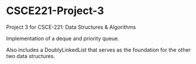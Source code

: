 # CSCE221-Project-3
Project 3 for CSCE-221: Data Structures &amp; Algorithms

Implementation of a deque and priority queue.

Also includes a DoublyLinkedList that serves as the foundation for the other two data structures.
